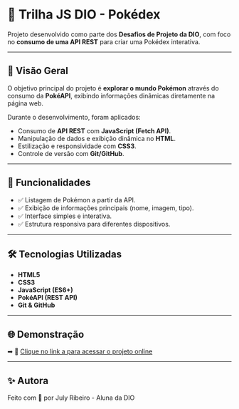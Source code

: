 # 📖 Trilha JS DIO - Pokédex  

Projeto desenvolvido como parte dos **Desafios de Projeto da DIO**, com foco no **consumo de uma API REST** para criar uma Pokédex interativa.  

---

## 🚀 Visão Geral  

O objetivo principal do projeto é **explorar o mundo Pokémon** através do consumo da **PokéAPI**, exibindo informações dinâmicas diretamente na página web.  

Durante o desenvolvimento, foram aplicados:  
- Consumo de **API REST** com **JavaScript (Fetch API)**.  
- Manipulação de dados e exibição dinâmica no **HTML**.  
- Estilização e responsividade com **CSS3**.  
- Controle de versão com **Git/GitHub**.  

---

## 🧩 Funcionalidades  

- ✅ Listagem de Pokémon a partir da API.  
- ✅ Exibição de informações principais (nome, imagem, tipo).  
- ✅ Interface simples e interativa.  
- ✅ Estrutura responsiva para diferentes dispositivos.  

---

## 🛠️ Tecnologias Utilizadas  

- **HTML5**  
- **CSS3**  
- **JavaScript (ES6+)**  
- **PokéAPI (REST API)**  
- **Git & GitHub**  

---

## 🌐 Demonstração
➡ 🔗 [Clique no link a para acessar o projeto online](https://julyribeiro.github.io/api-pokedex)

---

## ✨ Autora
Feito com 💜 por July Ribeiro - Aluna da DIO